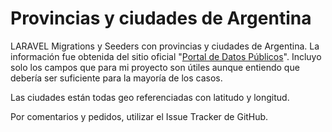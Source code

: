 # Provincias y ciudades de Argentina

LARAVEL Migrations y Seeders con provincias y ciudades de Argentina. La información fue obtenida del sitio oficial "[Portal de Datos Públicos](http://datospublicos.gov.ar/data/dataset/localidades-de-la-republica-argentina)". Incluyo solo los campos que para mi proyecto son útiles aunque entiendo que debería ser suficiente para la mayoría de los casos.

Las ciudades están todas geo referenciadas con latitudo y longitud. 


Por comentarios y pedidos, utilizar el Issue Tracker de GitHub. 
